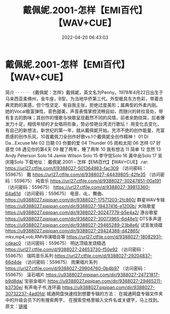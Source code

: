 ﻿---
title: 戴佩妮.2001-怎样【EMI百代】【WAV+CUE】
date: 2022-04-20 06:43:03
categories: WAV车载音乐、镜像
tags: 国语流行
---
# 戴佩妮.2001-怎样【EMI百代】【WAV+CUE】

简介
· · · · · ·
《戴佩妮：怎样》戴佩妮，英文名为Penny。1978年4月22日出生于马来西亚柔佛州，金牛座，B型，为当地华侨第三代。外型极具东方色彩，带着古典灵韵的美感，但个性坚定、有自我主张，拒绝过度美形；属典型的外柔内刚。
她的Vocal极富弹性，音色甜美，声音表情掌控流畅自如，而随兴的转拉音处，带有复古的韵味；其创作的慢歌与快歌呈现截然不同的风情，前者余韵绕耳，后者爆发力十足，相信年轻的才女唱将形象，势必惊艳台湾流行歌坛！
用变化去变化，有自己的新想法，新世纪的第一年，就从戴佩妮开始。充沛不绝的创作能量，充富质感的创作乐风，10首戴佩刀全创作好歌vs.1个戴佩妮全创作精神！
01 Di Da...Excuse Me
02 日期
03 你要的爱
04 Thunder
05 雨和太阳
06 怎样
07 好感觉
08 遇见你的第4天
09 醒了两年，睡了两年
10 我有想法
11 简单
12 忽然
13 Andy Peterson Solo
14 Jamie Wilson Solo
15 李守信Solo
16 黃中岳Solo
17 吴庆隆Solo
下载地址：
戴佩妮.2001 - 怎样【EMI百代】【WAV+CUE】.rar: https://url27.ctfile.com/f/9388027-501364983-fac309
（访问密码：559675）
戴
https://url27.ctfile.com/d/9388027-44439805-42fe35
（访问密码：559675）
纯音乐
https://url27.ctfile.com/d/9388027-30247851-00a191
（访问密码：559675）
https://url27.ctfile.com/d/9388027-39813360-64a61d
（访问密码：559675）
电音、dj,、舞曲、
https://u9388027.pipipan.com/dir/9388027-17571203-2fc860/
群星WAV专辑
https://u9388027.pipipan.com/dir/9388027-19437416-e1200b/
大陆歌星
https://u9388027.pipipan.com/dir/9388027-30247779-b5e4a2/
港台歌星
https://u9388027.pipipan.com/dir/9388027-30073965-6d48e1/
DTS多声道
https://u9388027.pipipan.com/dir/9388027-29465289-23b8e6/
试音发烧碟
https://u9388027.pipipan.com/dir/9388027-29424388-d42865/
mkv,mp4,vob,RMVB演唱会等
https://url27.ctfile.com/d/9388027-18082931-cdeac0
（访问密码：559675）
明达顶级发烧精选
https://url27.ctfile.com/d/9388027-24653730-f50e92
（访问密码：559675）
瑞鸣音乐系列
https://url27.ctfile.com/d/9388027-29204837-66d4de
（访问密码：559675）
雨果唱片系列
https://url27.ctfile.com/d/9388027-29904760-0b4b97
（访问密码：559675）
滚石唱片
https://u9388027.pipipan.com/dir/9388027-24721817-b9d8da/
宝丽金唱片
https://u9388027.pipipan.com/dir/9388027-29465211-b3730e/
有声电子书,连环画
https://u9388027.pipipan.com/dir/9388027-30732237-4ad0fd/
城通网盘快速找到想要专辑的方法：
在城通网盘专辑文件夹中的升级会员下的有搜索两字，
在搜索空格里输入文件名或关键字，马上找到。
原文：[链接](https://blog.sina.com.cn/s/blog_1647c7e7601030wrh.html)